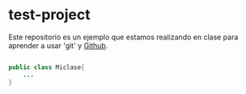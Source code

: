 # test-project

Este repositorio es un ejemplo que estamos realizando en clase para aprender a usar 'git' y [Github][1].

```java

public class Miclase{
    ...
}

```

[1]: http://github.com

